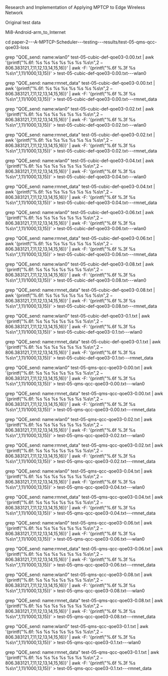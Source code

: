 Research and Implementation of Applying MPTCP to Edge Wireless Network

Original test data

Mi8-Android-arm_to_Internet




cd paper-2---A-MPTCP-Scheduler---testing---results/test-05-qms-qcc-qoe03-loss


grep "QOE_send: name:wlan0" test-05-cubic-def-qoe03-0.00.txt | awk '{printf("%.6f: %s %s %s %s %s %s %s\n",$2-806.383121,$7,$11,$12,$13,$14,$15,$16)}' | awk -F: '{printf("%.6f %.3f %s %s\n",$1,$11/1000,$13,$15)}' > test-05-cubic-def-qoe03-0.00.txt---wlan0

grep "QOE_send: name:rmnet_data" test-05-cubic-def-qoe03-0.00.txt | awk '{printf("%.6f: %s %s %s %s %s %s %s\n",$2-806.383121,$7,$11,$12,$13,$14,$15,$16)}' | awk -F: '{printf("%.6f %.3f %s %s\n",$1,$11/1000,$13,$15)}' > test-05-cubic-def-qoe03-0.00.txt---rmnet_data


grep "QOE_send: name:wlan0" test-05-cubic-def-qoe03-0.02.txt | awk '{printf("%.6f: %s %s %s %s %s %s %s\n",$2-806.383121,$7,$11,$12,$13,$14,$15,$16)}' | awk -F: '{printf("%.6f %.3f %s %s\n",$1,$11/1000,$13,$15)}' > test-05-cubic-def-qoe03-0.02.txt---wlan0

grep "QOE_send: name:rmnet_data" test-05-cubic-def-qoe03-0.02.txt | awk '{printf("%.6f: %s %s %s %s %s %s %s\n",$2-806.383121,$7,$11,$12,$13,$14,$15,$16)}' | awk -F: '{printf("%.6f %.3f %s %s\n",$1,$11/1000,$13,$15)}' > test-05-cubic-def-qoe03-0.02.txt---rmnet_data


grep "QOE_send: name:wlan0" test-05-cubic-def-qoe03-0.04.txt | awk '{printf("%.6f: %s %s %s %s %s %s %s\n",$2-806.383121,$7,$11,$12,$13,$14,$15,$16)}' | awk -F: '{printf("%.6f %.3f %s %s\n",$1,$11/1000,$13,$15)}' > test-05-cubic-def-qoe03-0.04.txt---wlan0

grep "QOE_send: name:rmnet_data" test-05-cubic-def-qoe03-0.04.txt | awk '{printf("%.6f: %s %s %s %s %s %s %s\n",$2-806.383121,$7,$11,$12,$13,$14,$15,$16)}' | awk -F: '{printf("%.6f %.3f %s %s\n",$1,$11/1000,$13,$15)}' > test-05-cubic-def-qoe03-0.04.txt---rmnet_data


grep "QOE_send: name:wlan0" test-05-cubic-def-qoe03-0.06.txt | awk '{printf("%.6f: %s %s %s %s %s %s %s\n",$2-806.383121,$7,$11,$12,$13,$14,$15,$16)}' | awk -F: '{printf("%.6f %.3f %s %s\n",$1,$11/1000,$13,$15)}' > test-05-cubic-def-qoe03-0.06.txt---wlan0

grep "QOE_send: name:rmnet_data" test-05-cubic-def-qoe03-0.06.txt | awk '{printf("%.6f: %s %s %s %s %s %s %s\n",$2-806.383121,$7,$11,$12,$13,$14,$15,$16)}' | awk -F: '{printf("%.6f %.3f %s %s\n",$1,$11/1000,$13,$15)}' > test-05-cubic-def-qoe03-0.06.txt---rmnet_data


grep "QOE_send: name:wlan0" test-05-cubic-def-qoe03-0.08.txt | awk '{printf("%.6f: %s %s %s %s %s %s %s\n",$2-806.383121,$7,$11,$12,$13,$14,$15,$16)}' | awk -F: '{printf("%.6f %.3f %s %s\n",$1,$11/1000,$13,$15)}' > test-05-cubic-def-qoe03-0.08.txt---wlan0

grep "QOE_send: name:rmnet_data" test-05-cubic-def-qoe03-0.08.txt | awk '{printf("%.6f: %s %s %s %s %s %s %s\n",$2-806.383121,$7,$11,$12,$13,$14,$15,$16)}' | awk -F: '{printf("%.6f %.3f %s %s\n",$1,$11/1000,$13,$15)}' > test-05-cubic-def-qoe03-0.08.txt---rmnet_data


grep "QOE_send: name:wlan0" test-05-cubic-def-qoe03-0.1.txt | awk '{printf("%.6f: %s %s %s %s %s %s %s\n",$2-806.383121,$7,$11,$12,$13,$14,$15,$16)}' | awk -F: '{printf("%.6f %.3f %s %s\n",$1,$11/1000,$13,$15)}' > test-05-cubic-def-qoe03-0.1.txt---wlan0

grep "QOE_send: name:rmnet_data" test-05-cubic-def-qoe03-0.1.txt | awk '{printf("%.6f: %s %s %s %s %s %s %s\n",$2-806.383121,$7,$11,$12,$13,$14,$15,$16)}' | awk -F: '{printf("%.6f %.3f %s %s\n",$1,$11/1000,$13,$15)}' > test-05-cubic-def-qoe03-0.1.txt---rmnet_data


grep "QOE_send: name:wlan0" test-05-qms-qcc-qoe03-0.00.txt | awk '{printf("%.6f: %s %s %s %s %s %s %s\n",$2-806.383121,$7,$11,$12,$13,$14,$15,$16)}' | awk -F: '{printf("%.6f %.3f %s %s\n",$1,$11/1000,$13,$15)}' > test-05-qms-qcc-qoe03-0.00.txt---wlan0

grep "QOE_send: name:rmnet_data" test-05-qms-qcc-qoe03-0.00.txt | awk '{printf("%.6f: %s %s %s %s %s %s %s\n",$2-806.383121,$7,$11,$12,$13,$14,$15,$16)}' | awk -F: '{printf("%.6f %.3f %s %s\n",$1,$11/1000,$13,$15)}' > test-05-qms-qcc-qoe03-0.00.txt---rmnet_data


grep "QOE_send: name:wlan0" test-05-qms-qcc-qoe03-0.02.txt | awk '{printf("%.6f: %s %s %s %s %s %s %s\n",$2-806.383121,$7,$11,$12,$13,$14,$15,$16)}' | awk -F: '{printf("%.6f %.3f %s %s\n",$1,$11/1000,$13,$15)}' > test-05-qms-qcc-qoe03-0.02.txt---wlan0

grep "QOE_send: name:rmnet_data" test-05-qms-qcc-qoe03-0.02.txt | awk '{printf("%.6f: %s %s %s %s %s %s %s\n",$2-806.383121,$7,$11,$12,$13,$14,$15,$16)}' | awk -F: '{printf("%.6f %.3f %s %s\n",$1,$11/1000,$13,$15)}' > test-05-qms-qcc-qoe03-0.02.txt---rmnet_data


grep "QOE_send: name:wlan0" test-05-qms-qcc-qoe03-0.04.txt | awk '{printf("%.6f: %s %s %s %s %s %s %s\n",$2-806.383121,$7,$11,$12,$13,$14,$15,$16)}' | awk -F: '{printf("%.6f %.3f %s %s\n",$1,$11/1000,$13,$15)}' > test-05-qms-qcc-qoe03-0.04.txt---wlan0

grep "QOE_send: name:rmnet_data" test-05-qms-qcc-qoe03-0.04.txt | awk '{printf("%.6f: %s %s %s %s %s %s %s\n",$2-806.383121,$7,$11,$12,$13,$14,$15,$16)}' | awk -F: '{printf("%.6f %.3f %s %s\n",$1,$11/1000,$13,$15)}' > test-05-qms-qcc-qoe03-0.04.txt---rmnet_data


grep "QOE_send: name:wlan0" test-05-qms-qcc-qoe03-0.06.txt | awk '{printf("%.6f: %s %s %s %s %s %s %s\n",$2-806.383121,$7,$11,$12,$13,$14,$15,$16)}' | awk -F: '{printf("%.6f %.3f %s %s\n",$1,$11/1000,$13,$15)}' > test-05-qms-qcc-qoe03-0.06.txt---wlan0

grep "QOE_send: name:rmnet_data" test-05-qms-qcc-qoe03-0.06.txt | awk '{printf("%.6f: %s %s %s %s %s %s %s\n",$2-806.383121,$7,$11,$12,$13,$14,$15,$16)}' | awk -F: '{printf("%.6f %.3f %s %s\n",$1,$11/1000,$13,$15)}' > test-05-qms-qcc-qoe03-0.06.txt---rmnet_data


grep "QOE_send: name:wlan0" test-05-qms-qcc-qoe03-0.08.txt | awk '{printf("%.6f: %s %s %s %s %s %s %s\n",$2-806.383121,$7,$11,$12,$13,$14,$15,$16)}' | awk -F: '{printf("%.6f %.3f %s %s\n",$1,$11/1000,$13,$15)}' > test-05-qms-qcc-qoe03-0.08.txt---wlan0

grep "QOE_send: name:rmnet_data" test-05-qms-qcc-qoe03-0.08.txt | awk '{printf("%.6f: %s %s %s %s %s %s %s\n",$2-806.383121,$7,$11,$12,$13,$14,$15,$16)}' | awk -F: '{printf("%.6f %.3f %s %s\n",$1,$11/1000,$13,$15)}' > test-05-qms-qcc-qoe03-0.08.txt---rmnet_data


grep "QOE_send: name:wlan0" test-05-qms-qcc-qoe03-0.1.txt | awk '{printf("%.6f: %s %s %s %s %s %s %s\n",$2-806.383121,$7,$11,$12,$13,$14,$15,$16)}' | awk -F: '{printf("%.6f %.3f %s %s\n",$1,$11/1000,$13,$15)}' > test-05-qms-qcc-qoe03-0.1.txt---wlan0

grep "QOE_send: name:rmnet_data" test-05-qms-qcc-qoe03-0.1.txt | awk '{printf("%.6f: %s %s %s %s %s %s %s\n",$2-806.383121,$7,$11,$12,$13,$14,$15,$16)}' | awk -F: '{printf("%.6f %.3f %s %s\n",$1,$11/1000,$13,$15)}' > test-05-qms-qcc-qoe03-0.1.txt---rmnet_data

